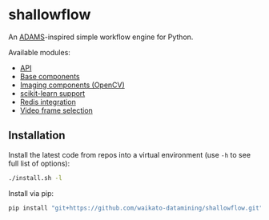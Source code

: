 # shallowflow
An [ADAMS](https://adams.cms.waikato.ac.nz/)-inspired simple workflow engine for Python.

Available modules:

* [API](https://github.com/waikato-datamining/shallowflow-api)
* [Base components](https://github.com/waikato-datamining/shallowflow-base)
* [Imaging components (OpenCV)](https://github.com/waikato-datamining/shallowflow-cv2)
* [scikit-learn support](https://github.com/waikato-datamining/shallowflow-sklearn)
* [Redis integration](https://github.com/waikato-datamining/shallowflow-redis)
* [Video frame selection](https://github.com/waikato-datamining/shallowflow-vfs)


## Installation

Install the latest code from repos into a virtual environment (use `-h` to see full list of options):

```bash
./install.sh -l
```

Install via pip:

```bash
pip install "git+https://github.com/waikato-datamining/shallowflow.git"
```
